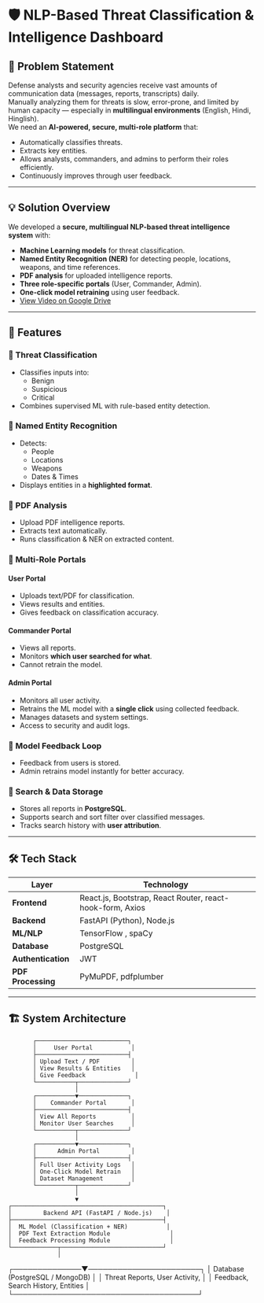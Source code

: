# 🛡️ NLP-Based Threat Classification & Intelligence Dashboard

## 📌 Problem Statement
Defense analysts and security agencies receive vast amounts of communication data (messages, reports, transcripts) daily.  
Manually analyzing them for threats is slow, error-prone, and limited by human capacity — especially in **multilingual environments** (English, Hindi, Hinglish).  
We need an **AI-powered, secure, multi-role platform** that:
- Automatically classifies threats.
- Extracts key entities.
- Allows analysts, commanders, and admins to perform their roles efficiently.
- Continuously improves through user feedback.

---

## 💡 Solution Overview
We developed a **secure, multilingual NLP-based threat intelligence system** with:
- **Machine Learning models** for threat classification.
- **Named Entity Recognition (NER)** for detecting people, locations, weapons, and time references.
- **PDF analysis** for uploaded intelligence reports.
- **Three role-specific portals** (User, Commander, Admin).
- **One-click model retraining** using user feedback.
- [View Video on Google Drive](https://drive.google.com/file/d/1s6WAg5mRFipQoZhpucZVqjVFYVscr0_q/view?usp=sharing)


---

## 🚀 Features

### 🔹 Threat Classification
- Classifies inputs into:
  - Benign
  - Suspicious
  - Critical
- Combines supervised ML with rule-based entity detection.

### 🔹 Named Entity Recognition
- Detects:
  - People
  - Locations
  - Weapons
  - Dates & Times
- Displays entities in a **highlighted format**.

### 🔹 PDF Analysis
- Upload PDF intelligence reports.
- Extracts text automatically.
- Runs classification & NER on extracted content.

### 🔹 Multi-Role Portals
#### **User Portal**
- Uploads text/PDF for classification.
- Views results and entities.
- Gives feedback on classification accuracy.

#### **Commander Portal**
- Views all reports.
- Monitors **which user searched for what**.
- Cannot retrain the model.

#### **Admin Portal**
- Monitors all user activity.
- Retrains the ML model with a **single click** using collected feedback.
- Manages datasets and system settings.
- Access to security and audit logs.

### 🔹 Model Feedback Loop
- Feedback from users is stored.
- Admin retrains model instantly for better accuracy.

### 🔹 Search & Data Storage
- Stores all reports in **PostgreSQL**.
- Supports search and sort filter over classified messages.
- Tracks search history with **user attribution**.

---

## 🛠️ Tech Stack

| Layer | Technology |
|-------|------------|
| **Frontend** | React.js, Bootstrap, React Router, react-hook-form, Axios |
| **Backend** | FastAPI (Python), Node.js |
| **ML/NLP** | TensorFlow , spaCy |
| **Database** | PostgreSQL |
| **Authentication** | JWT |
| **PDF Processing** | PyMuPDF, pdfplumber |

---

## 🏗️ System Architecture
           ┌──────────────────────────┐
           │     User Portal           │
           ├──────────────────────────┤
           │ Upload Text / PDF         │
           │ View Results & Entities   │
           │ Give Feedback              │
           └───────────┬──────────────┘
                       │
           ┌───────────▼──────────────┐
           │    Commander Portal       │
           ├──────────────────────────┤
           │ View All Reports          │
           │ Monitor User Searches     │
           └───────────┬──────────────┘
                       │
           ┌───────────▼──────────────┐
           │      Admin Portal         │
           ├──────────────────────────┤
           │ Full User Activity Logs   │
           │ One-Click Model Retrain   │
           │ Dataset Management        │
           └───────────┬──────────────┘
                       │
                       ▼
    ┌───────────────────────────────────────────┐
    │         Backend API (FastAPI / Node.js)    │
    ├───────────────────────────────────────────┤
    │  ML Model (Classification + NER)           │
    │  PDF Text Extraction Module                 │
    │  Feedback Processing Module                 │
    └─────────────┬─────────────────────────────┘
                  │
   ┌──────────────▼───────────────────────┐
   │       Database (PostgreSQL / MongoDB) │
   │  Threat Reports, User Activity,       │
   │  Feedback, Search History, Entities   │
   └──────────────────────────────────────┘
